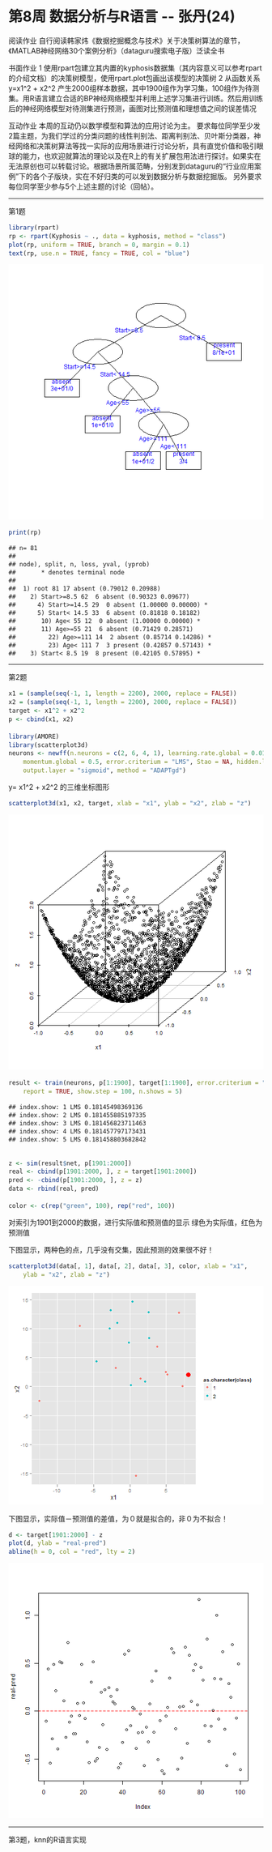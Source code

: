 第8周 数据分析与R语言  -- 张丹(24)
========================================================
阅读作业 
自行阅读韩家炜《数据挖掘概念与技术》关于决策树算法的章节，《MATLAB神经网络30个案例分析》（dataguru搜索电子版）泛读全书 

书面作业 
1 使用rpart包建立其内置的kyphosis数据集（其内容意义可以参考rpart的介绍文档）的决策树模型，使用rpart.plot包画出该模型的决策树 
2 从函数关系y=x1^2 + x2^2 产生2000组样本数据，其中1900组作为学习集，100组作为待测集。用R语言建立合适的BP神经网络模型并利用上述学习集进行训练。然后用训练后的神经网络模型对待测集进行预测，画图对比预测值和理想值之间的误差情况 

互动作业 
本周的互动仍以数学模型和算法的应用讨论为主。 
要求每位同学至少发2篇主题，为我们学过的分类问题的线性判别法、距离判别法、贝叶斯分类器，神经网络和决策树算法等找一实际的应用场景进行讨论分析，具有直觉价值和吸引眼球的能力，也欢迎就算法的理论以及在R上的有关扩展包用法进行探讨。如果实在无法原创也可以转载讨论。根据场景所属范畴，分别发到dataguru的“行业应用案例”下的各个子版块，实在不好归类的可以发到数据分析与数据挖掘版。 
另外要求每位同学至少参与5个上述主题的讨论（回帖）。

------------------------------------------
第1题


```r
library(rpart)
rp <- rpart(Kyphosis ~ ., data = kyphosis, method = "class")
plot(rp, uniform = TRUE, branch = 0, margin = 0.1)
text(rp, use.n = TRUE, fancy = TRUE, col = "blue")
```

![plot of chunk unnamed-chunk-1](figure/unnamed-chunk-1.png) 

```r
print(rp)
```

```
## n= 81 
## 
## node), split, n, loss, yval, (yprob)
##       * denotes terminal node
## 
##  1) root 81 17 absent (0.79012 0.20988)  
##    2) Start>=8.5 62  6 absent (0.90323 0.09677)  
##      4) Start>=14.5 29  0 absent (1.00000 0.00000) *
##      5) Start< 14.5 33  6 absent (0.81818 0.18182)  
##       10) Age< 55 12  0 absent (1.00000 0.00000) *
##       11) Age>=55 21  6 absent (0.71429 0.28571)  
##         22) Age>=111 14  2 absent (0.85714 0.14286) *
##         23) Age< 111 7  3 present (0.42857 0.57143) *
##    3) Start< 8.5 19  8 present (0.42105 0.57895) *
```




-------------------------------------------
第2题


```r
x1 = (sample(seq(-1, 1, length = 2200), 2000, replace = FALSE))
x2 = (sample(seq(-1, 1, length = 2200), 2000, replace = FALSE))
target <- x1^2 + x2^2
p <- cbind(x1, x2)

library(AMORE)
library(scatterplot3d)
neurons <- newff(n.neurons = c(2, 6, 4, 1), learning.rate.global = 0.01, 
    momentum.global = 0.5, error.criterium = "LMS", Stao = NA, hidden.layer = "sigmoid", 
    output.layer = "sigmoid", method = "ADAPTgd")
```



y= x1^2 + x2^2 的三维坐标图形


```r
scatterplot3d(x1, x2, target, xlab = "x1", ylab = "x2", zlab = "z")
```

![plot of chunk unnamed-chunk-3](figure/unnamed-chunk-3.png) 

```r
result <- train(neurons, p[1:1900], target[1:1900], error.criterium = "LMS", 
    report = TRUE, show.step = 100, n.shows = 5)
```

```
## index.show: 1 LMS 0.18145498369136 
## index.show: 2 LMS 0.181455885197335 
## index.show: 3 LMS 0.181456823711463 
## index.show: 4 LMS 0.181457797173431 
## index.show: 5 LMS 0.181458803682842 
```

```r

z <- sim(result$net, p[1901:2000])
real <- cbind(p[1901:2000, ], z = target[1901:2000])
pred <- -cbind(p[1901:2000, ], z = z)
data <- rbind(real, pred)

color <- c(rep("green", 100), rep("red", 100))
```



对索引为1901到2000的数据，进行实际值和预测值的显示
绿色为实际值，红色为预测值

下图显示，两种色的点，几乎没有交集，因此预测的效果很不好！


```r
scatterplot3d(data[, 1], data[, 2], data[, 3], color, xlab = "x1", 
    ylab = "x2", zlab = "z")
```

![plot of chunk unnamed-chunk-4](figure/unnamed-chunk-4.png) 


下图显示，实际值－预测值的差值，为０就是拟合的，非０为不拟合！


```r
d <- target[1901:2000] - z
plot(d, ylab = "real-pred")
abline(h = 0, col = "red", lty = 2)
```

![plot of chunk unnamed-chunk-5](figure/unnamed-chunk-5.png) 


--------------------------------------------------
第3题，knn的R语言实现



